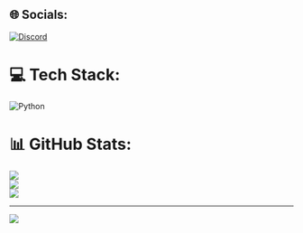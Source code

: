 
## 🌐 Socials:
[![Discord](https://img.shields.io/badge/Discord-%237289DA.svg?logo=discord&logoColor=white)](https://discord.gg/qCxgKnaufy) 

# 💻 Tech Stack:
![Python](https://img.shields.io/badge/python-3670A0?style=for-the-badge&logo=python&logoColor=ffdd54)
# 📊 GitHub Stats:
![](https://github-readme-stats.vercel.app/api?username=Cpboy051&theme=dracula&hide_border=false&include_all_commits=false&count_private=false)<br/>
![](https://github-readme-streak-stats.herokuapp.com/?user=Cpboy051&theme=dracula&hide_border=false)<br/>
![](https://github-readme-stats.vercel.app/api/top-langs/?username=Cpboy051&theme=dracula&hide_border=false&include_all_commits=false&count_private=false&layout=compact)

---
[![](https://visitcount.itsvg.in/api?id=Cpboy051&icon=0&color=0)](https://visitcount.itsvg.in)

